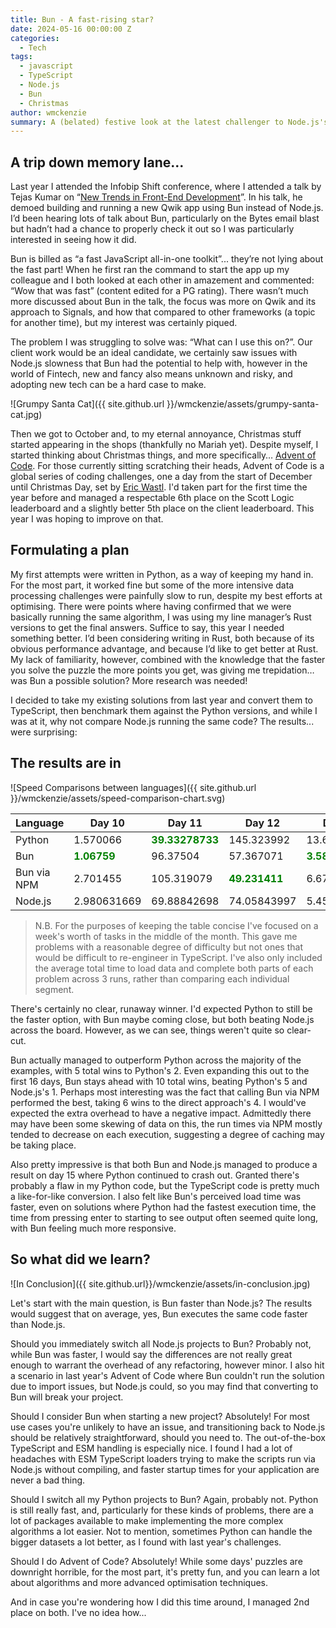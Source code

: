 ```yaml
---
title: Bun - A fast-rising star?
date: 2024-05-16 00:00:00 Z
categories:
  - Tech
tags:
  - javascript
  - TypeScript
  - Node.js
  - Bun
  - Christmas
author: wmckenzie
summary: A (belated) festive look at the latest challenger to Node.js's throne
---
```


<style>
@media print, screen and (min-width: 64em) {
    table {
        margin-left: calc((16.66667% + .9375rem)* -1);
        margin-right: calc((16.66667% + .9375rem)* -1);
    }
}
</style>

## A trip down memory lane...

Last year I attended the Infobip Shift conference, where I attended a talk by Tejas Kumar on “[New Trends in Front-End Development](https://www.youtube.com/watch?v=VINfWbaFBVs&list=PLuAItjWV4peETEf336UJKvDsI5RWbshUa&index=31&pp=iAQB)”. In his talk, he demoed building and running a new Qwik app using Bun instead of Node.js. I’d been hearing lots of talk about Bun, particularly on the Bytes email blast but hadn’t had a chance to properly check it out so I was particularly interested in seeing how it did.

Bun is billed as “a fast JavaScript all-in-one toolkit”... they’re not lying about the fast part! When he first ran the command to start the app up my colleague and I both looked at each other in amazement and commented: “Wow that was fast” (content edited for a PG rating). There wasn’t much more discussed about Bun in the talk, the focus was more on Qwik and its approach to Signals, and how that compared to other frameworks (a topic for another time), but my interest was certainly piqued.

The problem I was struggling to solve was: “What can I use this on?”. Our client work would be an ideal candidate, we certainly saw issues with Node.js slowness that Bun had the potential to help with, however in the world of Fintech, new and fancy also means unknown and risky, and adopting new tech can be a hard case to make.

![Grumpy Santa Cat]({{ site.github.url }}/wmckenzie/assets/grumpy-santa-cat.jpg)

Then we got to October and, to my eternal annoyance, Christmas stuff started appearing in the shops (thankfully no Mariah yet). Despite myself, I started thinking about Christmas things, and more specifically… [Advent of Code](https://adventofcode.com/). For those currently sitting scratching their heads, Advent of Code is a global series of coding challenges, one a day from the start of December until Christmas Day, set by [Eric Wastl](http://was.tl/). I'd taken part for the first time the year before and managed a respectable 6th place on the Scott Logic leaderboard and a slightly better 5th place on the client leaderboard. This year I was hoping to improve on that.

## Formulating a plan

My first attempts were written in Python, as a way of keeping my hand in. For the most part, it worked fine but some of the more intensive data processing challenges were painfully slow to run, despite my best efforts at optimising. There were points where having confirmed that we were basically running the same algorithm, I was using my line manager’s Rust versions to get the final answers. Suffice to say, this year I needed something better. I’d been considering writing in Rust, both because of its obvious performance advantage, and because I’d like to get better at Rust. My lack of familiarity, however, combined with the knowledge that the faster you solve the puzzle the more points you get, was giving me trepidation… was Bun a possible solution? More research was needed!

I decided to take my existing solutions from last year and convert them to TypeScript, then benchmark them against the Python versions, and while I was at it, why not compare Node.js running the same code? The results... were surprising:

## The results are in

![Speed Comparisons between languages]({{ site.github.url }}/wmckenzie/assets/speed-comparison-chart.svg)

| Language      | Day 10                                          | Day 11                                              | Day 12                                            | Day 13                                           | Day 14                                              | Day 15                                              | Day 16                                              |
| ------------- | ----------------------------------------------- | --------------------------------------------------- | ------------------------------------------------- | ------------------------------------------------ | --------------------------------------------------- | --------------------------------------------------- | --------------------------------------------------- |
| Python        | 1.570066                                        | <span style="color:green"><b>39.33278733</b></span> | 145.323992                                        | 13.61234967                                      | 4243.105014                                         | Failed                                              | <span style="color:green"><b>1874.640703</b></span> |
| Bun         | <span style="color:green"><b>1.06759</b></span> | 96.37504                                            | 57.367071                                         | <span style="color:green"><b>3.588709</b></span> | 1139.287269                                         | 8118.08808                                          | 3896.015796                                         |
| Bun via NPM | 2.701455                                        | 105.319079                                          | <span style="color:green"><b>49.231411</b></span> | 6.679770667                                      | <span style="color:green"><b>975.7302437</b></span> | <span style="color:green"><b>8085.080331</b></span> | 3948.378316                                         |
| Node.js        | 2.980631669                                     | 69.88842698                                         | 74.05843997                                       | 5.454815348                                      | 1994.470144                                         | 10390.28093                                         | 3724.372108                                         |

> N.B. For the purposes of keeping the table concise I've focused on a week's worth of tasks in the middle of the month. This gave me problems with a reasonable degree of difficulty but not ones that would be difficult to re-engineer in TypeScript. I've also only included the average total time to load data and complete both parts of each problem across 3 runs, rather than comparing each individual segment.

There's certainly no clear, runaway winner. I'd expected Python to still be the faster option, with Bun maybe coming close, but both beating Node.js across the board. However, as we can see, things weren't quite so clear-cut.

Bun actually managed to outperform Python across the majority of the examples, with 5 total wins to Python's 2. Even expanding this out to the first 16 days, Bun stays ahead with 10 total wins, beating Python's 5 and Node.js's 1. Perhaps most interesting was the fact that calling Bun via NPM performed the best, taking
6 wins to the direct approach's 4. I would've expected the extra overhead to have a negative impact. Admittedly there may have been some skewing of data on this, the run
times via NPM mostly tended to decrease on each execution, suggesting a degree of caching may be taking place.

Also pretty impressive is that both Bun and Node.js managed to produce a result on day 15 where Python continued to crash out. Granted there's probably a flaw in my Python code,
but the TypeScript code is pretty much a like-for-like conversion. I also felt like Bun's perceived load time was faster, even on solutions where Python had the
fastest execution time, the time from pressing enter to starting to see output often seemed quite long, with Bun feeling much more responsive.

## So what did we learn?

![In Conclusion]({{ site.github.url}}/wmckenzie/assets/in-conclusion.jpg)

Let's start with the main question, is Bun faster than Node.js? The results would suggest that on average, yes, Bun executes the same code faster than Node.js.

Should you immediately switch all Node.js projects to Bun? Probably not, while Bun was faster, I would say the differences are not really great enough to warrant the
overhead of any refactoring, however minor. I also hit a scenario in last year's Advent of Code where Bun couldn't run the solution due to import issues, but Node.js could,
so you may find that converting to Bun will break your project.

Should I consider Bun when starting a new project? Absolutely! For most use cases you're unlikely to have an issue, and transitioning back to Node.js should be relatively 
straightforward, should you need to. The out-of-the-box TypeScript and ESM handling is especially nice. I found I had a lot of headaches with ESM TypeScript loaders trying to 
make the scripts run via Node.js without compiling, and faster startup times for your application are never a bad thing.

Should I switch all my Python projects to Bun? Again, probably not. Python is still really fast, and, particularly for these kinds of problems, there are a lot of packages
available to make implementing the more complex algorithms a lot easier. Not to mention, sometimes Python can handle the bigger datasets a lot better, as I found with last year's challenges.

Should I do Advent of Code? Absolutely! While some days' puzzles are downright horrible, for the most part, it's pretty fun, and you can learn a lot about algorithms and more
advanced optimisation techniques.

And in case you're wondering how I did this time around, I managed 2nd place on both. I've no idea how...
